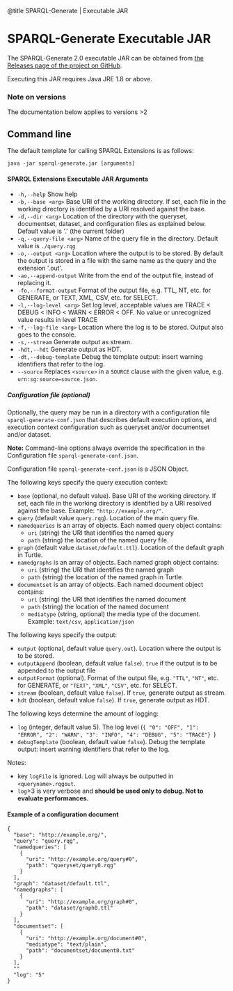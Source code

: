 @title SPARQL-Generate | Executable JAR

# SPARQL-Generate Executable JAR

The SPARQL-Generate 2.0 executable JAR can be obtained from [the Releases page of the project on GitHub](https://github.com/sparql-generate/sparql-generate/releases). 

Executing this JAR requires Java JRE 1.8 or above. 

### Note on versions

The documentation below applies to versions >2 


## Command line

The default template for calling SPARQL Extensions is as follows:

```
java -jar sparql-generate.jar [arguments]
```


#### SPARQL Extensions Executable JAR Arguments

* `-h,--help` Show help
* `-b,--base <arg>`  Base URI of the working directory. If set, each file in the working directory is identified by a URI resolved against the base.
* `-d,--dir <arg>` Location of the directory with the queryset, documentset, dataset, and configuration files as explained below. Default value is '.' (the current folder)
* `-q,--query-file <arg>` Name of the query file in the directory. Default value is `./query.rqg`
* `-o,--output <arg>` Location where the output is to be stored. By default the output is stored in a file with the same name as the query and the extension '.out'.
* `-ao,--append-output` Write from the end of the output file, instead of replacing it.
* `-fo,--format-output` Format of the output file, e.g. TTL, NT, etc. for GENERATE, or TEXT, XML, CSV, etc. for SELECT. 
* `-l,--log-level <arg>` Set log level, acceptable values are TRACE < DEBUG < INFO < WARN < ERROR < OFF. No value or unrecognized value results in level TRACE
* `-f,--log-file <arg>` Location where the log is to be stored. Output also goes to the console.
* `-s,--stream` Generate output as stream.
* `-hdt,--hdt` Generate output as HDT.
* `-dt,--debug-template` Debug the template output: insert warning identifiers that refer to the log.
* `--source` Replaces `<source>` in a `SOURCE` clause with the given value, e.g. `urn:sg:source=source.json`.


##### Configuration file (optional)

Optionally, the query may be run in a directory with a configuration file `sparql-generate-conf.json` that describes default execution options, and execution context configuration such as queryset and/or documentset and/or dataset.

**Note:** Command-line options always override the specification in the Configuration file `sparql-generate-conf.json`.

Configuration file `sparql-generate-conf.json` is a JSON Object. 

The following keys specify the query execution context:

* `base` (optional, no default value). Base URI of the working directory. If set, each file in the working directory is identified by a URI resolved against the base. Example: `"http://example.org/"`. 
* `query` (default value `query.rqg`). Location of the main query file.
* `namedqueries` is an array of objects. Each named query object contains:
    * `uri` (string) the URI that identifies the named query
    * `path` (string) the location of the named query file.
* `graph` (default value `dataset/default.ttl`). Location of the default graph in Turtle.
* `namedgraphs` is an array of objects. Each named graph object contains:
    * `uri` (string) the URI that identifies the named graph
    * `path` (string) the location of the named graph in Turtle.
* `documentset` is an array of objects. Each named document object contains:
    * `uri` (string) the URI that identifies the named document
    * `path` (string) the location of the named document
    * `mediatype` (string, optional) the media type of the document. Example: `text/csv`, `application/json`

The following keys specify the output:

* `output` (optional, default value `query.out`). Location where the output is to be stored.
* `outputAppend` (boolean, default value `false`). `true` if the output is to be appended to the output file
* `outputFormat` (optional). Format of the output file, e.g. `"TTL"`, `"NT"`, etc. for GENERATE, or `"TEXT"`, `"XML"`, `"CSV"`, etc. for SELECT. 
* `stream` (boolean, default value `false`). If `true`, generate output as stream.
* `hdt` (boolean, default value `false`). If `true`, generate output as HDT.

The following keys determine the amount of logging:

* `log` (integer, default value 5). The log level (`{ "0": "OFF", "1": "ERROR", "2": "WARN", "3": "INFO", "4": "DEBUG", "5": "TRACE"} `)
* `debugTemplate` (boolean, default value `false`). Debug the template output: insert warning identifiers that refer to the log.

Notes:

* key `logFile` is ignored. Log will always be outputted in `<queryname>.rqgout`.
* `log`>3 is very verbose and **should be used only to debug. Not to evaluate performances.**  


#### Example of a configuration document

```
{
  "base": "http://example.org/",
  "query": "query.rqg",
  "namedqueries": [
    {
      "uri": "http://example.org/query#0",
      "path": "queryset/query0.rqg"
    }
  ],
  "graph": "dataset/default.ttl",
  "namedgraphs": [
    {
      "uri": "http://example.org/graph#0",
      "path": "dataset/graph0.ttl"
    }
  ],
  "documentset": [
    {
      "uri": "http://example.org/document#0",
      "mediatype": "text/plain",
      "path": "documentset/document0.txt"
    }
  ],
  ""
  "log": "5"
}
```

